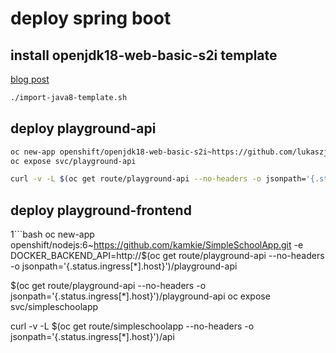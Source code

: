 # deploy spring boot

## install openjdk18-web-basic-s2i template
[blog post](https://medium.com/@pablo127/deploy-spring-boot-application-to-openshift-3-next-gen-2b311f55f0c5)
```bash
./import-java8-template.sh
```

## deploy playground-api
```bash
oc new-app openshift/openjdk18-web-basic-s2i~https://github.com/lukaszjdrzewiecki/playground-api.git
oc expose svc/playground-api

curl -v -L $(oc get route/playground-api --no-headers -o jsonpath='{.status.ingress[*].host}')/playground-api
```

## deploy playground-frontend
1```bash
oc new-app openshift/nodejs:6~https://github.com/kamkie/SimpleSchoolApp.git  -e DOCKER_BACKEND_API=http://$(oc get route/playground-api --no-headers -o jsonpath='{.status.ingress[*].host}')/playground-api

$(oc get route/playground-api --no-headers -o jsonpath='{.status.ingress[*].host}')/playground-api
oc expose svc/simpleschoolapp

curl -v -L $(oc get route/simpleschoolapp --no-headers -o jsonpath='{.status.ingress[*].host}')/api
```
